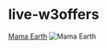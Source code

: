 # live-w3offers

<a href="https://clnk.in/lekf">Mama Earth</a>
![Mama Earth](https://cdn0.cuelinks.com/campaigns/3787/medium/Mamaearth.png?1555390334)

